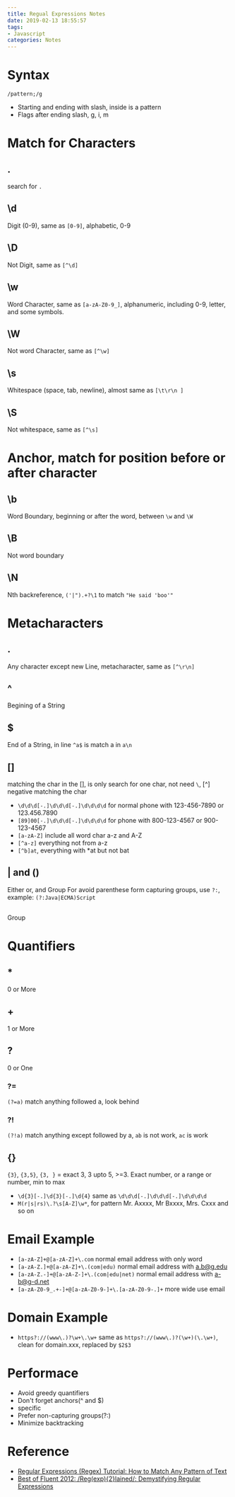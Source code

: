 ```yaml
---
title: Regual Expressions Notes
date: 2019-02-13 18:55:57
tags:
- Javascript
categories: Notes
---
```

# Syntax
`/pattern;/g`
- Starting and ending with slash, inside is a pattern
- Flags after ending slash, g, i, m

# Match for Characters

## \.
search for `.`

## \d
Digit (0-9), same as `[0-9]`, alphabetic, 0-9

## \D
Not Digit, same as `[^\d]`

## \w
Word Character, same as `[a-zA-Z0-9_]`, alphanumeric, including 0-9, letter, and some symbols.

## \W
Not word Character, same as `[^\w]`

## \s
Whitespace (space, tab, newline), almost same as `[\t\r\n ]`

## \S
Not whitespace, same as `[^\s]`

# Anchor, match for position before or after character

## \b
Word Boundary, beginning or after the word, between `\w` and `\W`

## \B
Not word boundary

## \N
Nth backreference, `('|").+?\1` to match `"He said 'boo'"`


# Metacharacters

## .
Any character except new Line, metacharacter, same as `[^\r\n]`

## ^
Begining of a String

## $
End of a String, in line
`^a$` is match a in `a\n`

## []
matching the char in the [], is only search for one char, not need `\`, [^] negative matching the char
- `\d\d\d[-.]\d\d\d[-.]\d\d\d\d` for normal phone with 123-456-7890 or 123.456.7890
- `[89]00[-.]\d\d\d[-.]\d\d\d\d` for phone with 800-123-4567 or 900-123-4567
- `[a-zA-Z]` include all word char a-z and A-Z
- `[^a-z]` everything not from a-z
- `[^b]at`, everything with *at but not bat

## | and ()
Either or, and Group
For avoid parenthese form capturing groups, use `?:`, example: `(?:Java|ECMA)Script`

## 
Group

# Quantifiers

## *
0 or More

## +
1 or More

## ?
0 or One

### ?=
`(?=a)` match anything followed a, look behind

### ?!
`(?!a)` match anything except followed by a, `ab` is not work, `ac` is work

## {}
`{3}`, `{3,5}`, `{3, }` = exact 3, 3 upto 5, >=3.
Exact number, or a range or number, min to max
- `\d{3}[-.]\d{3}[-.]\d{4}` same as `\d\d\d[-.]\d\d\d[-.]\d\d\d\d`
- `M(r|s|rs)\.?\s[A-Z]\w*`, for pattern Mr. Axxxx, Mr Bxxxx, Mrs. Cxxx and so on

# Email Example
- `[a-zA-Z]+@[a-zA-Z]+\.com` normal email address with only word
- `[a-zA-Z.]+@[a-zA-Z]+\.(com|edu)` normal email address with a.b@g.edu
- `[a-zA-Z.-]+@[a-zA-Z-]+\.(com|edu|net)` normal email address with a-b@g-d.net
- `[a-zA-Z0-9_.+-]+@[a-zA-Z0-9-]+\.[a-zA-Z0-9-.]+` more wide use email

# Domain Example
- `https?://(www\.)?\w+\.\w+` same as `https?://(www\.)?(\w+)(\.\w+)`, clean for domain.xxx, replaced by `$2$3`

# Performace
- Avoid greedy quantifiers
- Don't forget anchors(^ and $)
- specific
- Prefer non-capturing groups(?:)
- Minimize backtracking

# Reference
- [Regular Expressions (Regex) Tutorial: How to Match Any Pattern of Text](https://www.youtube.com/watch?v=sa-TUpSx1JA)
- [Best of Fluent 2012: /Reg(exp){2}lained/: Demystifying Regular Expressions](https://www.youtube.com/watch?v=EkluES9Rvak)

